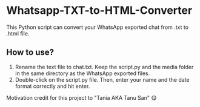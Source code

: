 # Whatsapp-TXT-to-HTML-Converter
This Python script can convert your WhatsApp exported chat from .txt to .html file.
## How to use?
1. Rename the text file to chat.txt. Keep the script.py and the media folder in the same directory as the WhatsApp exported files.
2. Double-click on the script.py file. Then, enter your name and the date format correctly and hit enter.

Motivation credit for this project to "Tania AKA Tanu San" 😋


